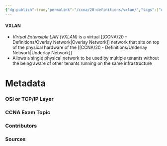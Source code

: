 ```yaml
---
{"dg-publish":true,"permalink":"/ccna/20-definitions/vxlan/","tags":["defs_ccna"]}
---
```


#### VXLAN
- *Virtual Extensible LAN (VXLAN)* is a virtual [[CCNA/20 - Definitions/Overlay Network\|Overlay Network]] network that sits on top of the physical hardware of the [[CCNA/20 - Definitions/Underlay Network\|Underlay Network]]
- Allows a single physical network to be used by multiple tenants without the being aware of other tenants running on the same infrastructure






# Metadata
### OSI or TCP/IP Layer

### CCNA Exam Topic

### Contributors

### Sources
